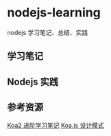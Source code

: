 # nodejs-learning

nodejs 学习笔记、总结、实践

## 学习笔记

## Nodejs 实践

## 参考资源

[Koa2 进阶学习笔记](https://github.com/chenshenhai/koa2-note)
[Koa.js 设计模式](https://chenshenhai.github.io/koajs-design-note/)
